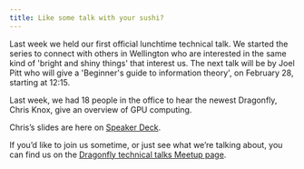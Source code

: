 ```yaml
---
title: Like some talk with your sushi? 
---
```


Last week we held our first official lunchtime technical talk. We
started the series to connect with others in Wellington who are
interested in the same kind of 'bright and shiny things' that interest
us. The next talk will be by Joel Pitt who will give a 'Beginner's
guide to information theory', on February 28, starting at 12:15.

<!--more-->

Last week, we had 18 people in the office to hear the newest Dragonfly,
Chris Knox, give an overview of GPU computing.

Chris’s slides are here on [Speaker
Deck](https://speakerdeck.com/vizowl/a-brief-overview-of-gpu-computing).

If you’d like to join us sometime, or just see what we’re talking
about, you can find us on the [Dragonfly technical talks Meetup
page](http://www.meetup.com/Dragonfly-technical-talks/).
